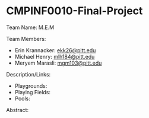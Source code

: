 # CMPINF0010-Final-Project

Team Name: M.E.M

Team Members:

* Erin Krannacker: ekk26@pitt.edu
* Michael Henry: mlh184@pitt.edu
* Meryem Marasli: mgm103@pitt.edu

Description/Links:
* Playgrounds:
* Playing Fields:
* Pools:

Abstract:
